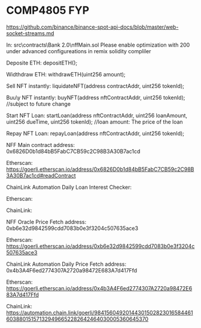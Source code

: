 # COMP4805 FYP

https://github.com/binance/binance-spot-api-docs/blob/master/web-socket-streams.md

In: src\contracts\Bank 2.0\nffMain.sol
Please enable optimization with 200 under advanced configureations in remix solidity compliler

Deposite ETH: depositETH();

Widthdraw ETH: withdrawETH(uint256 amount);

Sell NFT instantly: liquidateNFT(address contractAddr, uint256 tokenId);

Buu\y NFT instantly: buyNFT(address nftContractAddr, uint256 tokenId); //subject to future change

Start NFT Loan: startLoan(address nftContractAddr, uint256 loanAmount, uint256 dueTime, uint256 tokenId); //loan amount: The price of the loan

Repay NFT Loan: repayLoan(address nftContractAddr, uint256 tokenId);



NFF Main contract address: 0x6826D0b1d84bB5FabC7CB59c2C98B3A30B7ac1cd

Etherscan: https://goerli.etherscan.io/address/0x6826D0b1d84bB5FabC7CB59c2C98B3A30B7ac1cd#readContract


ChainLink Automation Daily Loan Interest Checker:

Etherscan:

ChainLink:


NFF Oracle Price Fetch address: 0xb6e32d9842599cdd7083b0e3f3204c507635ace3

Etherscan: https://goerli.etherscan.io/address/0xb6e32d9842599cdd7083b0e3f3204c507635ace3


ChainLink Automation Daily Price Fetch address: 0x4b3A4F6ed2774307A2720a98472E683A7d417Ffd

Etherscan: https://goerli.etherscan.io/address/0x4b3A4F6ed2774307A2720a98472E683A7d417Ffd

ChainLink: https://automation.chain.link/goerli/98415604920144301502823016584461603880151571329496652282642464030005360645370
